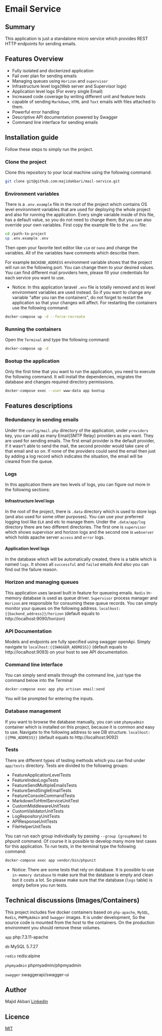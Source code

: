 # Email Service
## Summary
This application is just a standalone micro service which provides REST HTTP endpoints for sending emails.

## Features Overview
* Fully isolated and dockerized application
* Fail over plan for sending emails
* Managing queues using `Horizon` and `supervisor`
* Infrastructure level logs(Web server and Supervisor logs)
* Application level logs (For every single Email)
* Increased code coverage by writing different unit and feature tests
* capable of sending `Markdown`, `HTML` and `Text` emails with files attached to them.
* Powerful error handling
* Descriptive API documentation powered by Swagger
* Command line interface for sending emails

## Installation guide
Follow these steps to simply run the project.

### Clone the project
Clone this repository to your local machine using the following command:
```bash
git clone git@github.com:majidakbari/mail-service.git
```

### Environment variables
There is a `.env.example` file in the root of the project which contains OS level environment variables that are used for deploying the whole project and also for running the application.
Every single variable inside of this file, has a default value, so you do not need to change them; But you can also override your own variables. First copy the example file to the `.env` file:
```bash
cd /path-to-project
cp .env.example .env
```
Then open your favorite text editor like `vim` or `nano` and change the variables. All of the variables have comments which describe them.

For example `BACKEND_ADDRESS` environment variable shows that the project will run on the following port. You can change them to your desired values. You can find different mail providers here, please fill your credentials for each service you want to use.

* Notice: In this application laravel `.env` file is totally removed and `OS` level environment variables are used instead. So if you want to change any variable "after you ran the containers", do not forget to restart the application so that your changes will affect. For restarting the containers use the following command:
```bash
docker-compose up -d --force-recreate
```

### Running the containers
Open the `Terminal` and type the following command:
```bash
docker-compose up -d 
```

### Bootup the application

Only the first time that you want to run the application, you need to execute the following command.
It will install the dependencies, migrates the database and changes required directory permissions.

```bash
docker-compose exec --user www-data app bootup
```
## Features descriptions 

### Redundancy in sending emails
Under the `config/mail.php` directory of the application, under `providers` key, you can add as many Email(SMTP Relay) providers as you want. They are used for sending emails. The first email provider is the default provider, if it wasn't able to send the mail, the second provider would take care of that email and so on. If none of the providers could send the email then just by adding a log record which indicates the situation, the email will be cleared from the queue. 

### Logs
In this application there are two levels of logs, you can figure out more in the following sections:

#### Infrastructure level logs
In the root of the project, there is `.data` directory which is used to store logs (and also used for some other purposes). You can use your preferred logging tool like `ELK` and etc to manage them.
Under the `.data/app/log` directory there are two different directories. The first one is `supervisor` which shows supervisor and horizon logs and the second one is `webserver` which holds apache server `access` and `error` logs.

#### Application level logs
In the database which will be automatically created, there is a table which is named `logs`. It shows all `successful` and `failed` emails And also you can find out the failure reason. 

### Horizon and managing queues
This application uses laravel built in feature for queueing emails. `Redis` in-memory database is used as queue driver. `Supervisor` process manager and `Horizon` are responsible for consuming these queue records. You can simply monitor your queues on the following address. 
`localhost:{{backend_address}}/horizon` (default equals to http://localhost:9090/horizon)
### API Documentation
Models and endpoints are fully specified using swagger openApi.
Simply navigate to `localhost:{{SWAGGER_ADDRESS}}` (default equals to http://localhost:9093) on your host to see API documentation.

### Command line interface
You can simply send emails through the command line, just type the command below into the Terminal
```bash
docker-compose exec app php artisan email:send
```
You will be prompted for entering the inputs.

### Database management
If you want to browse the database manually, you can use `phpmyadmin` container which is installed on this project, because it is common and easy to use.
Navigate to the following address to see DB structure.
`localhost:{{PMA_ADDRESS}}` (default equals to http://localhost:9092)

### Tests
There are different types of testing methods which you can find under `app/tests` directory. Tests are divided to the following groups:
* FeatureApplicationLevelTests
* FeatureIndexLogsTests
* FeatureSendMultipleEmailsTests
* FeatureSendSingleEmailTests
* FeatureConsoleCommandTests
* MarkdownToHtmlServiceUnitTest
* CustomMiddlewareUnitTests
* CustomValidatorUnitTests
* LogRepositoryUnitTests
* APIResponseUnitTests
* FileHelperUnitTests

You can run each group individually by passing `--group {groupName}` to phpunit command. Of course it is possible to develop many more test cases for this application. 
To run tests, in the terminal type the following command:
```bash
docker-compose exec app vendor/bin/phpunit
```
* Notice: There are some tests that rely on database. It is possible to use `in-memory database` to make sure that the database is empty and clean but it costs a lot. So please make sure that the database (`logs` table) is empty before you run tests.

## Technical discussions (Images/Containers)
This project includes five docker containers based on `php-apache`, `MySQL`, `Redis`, `PHPMyAdmin` and `Swagger` images.
It is under development, So the source code is mounted from the host to the containers. On the production environment you should remove these volumes.

`app`
php:7.3.11-apache

`db`
MySQL 5.7.27

`redis`
redis:alpine

`phpmyadmin`
phpmyadmin/phpmyadmin

`swagger`
swaggerapi/swagger-ui

## Author
Majid Akbari [Linkedin](https://linkedin.com/in/majid-akbari)

## Licence
[MIT](https://choosealicense.com/licenses/mit/)

